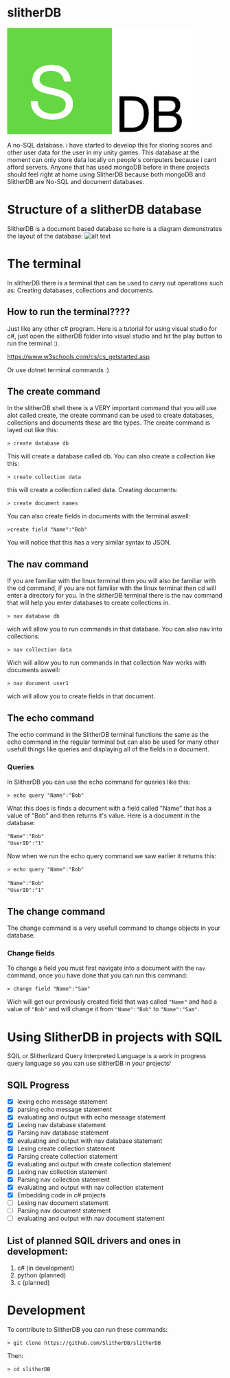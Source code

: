 # slitherDB
![alt text](https://github.com/SlitherDB/slither-db/blob/master/misc/Screen%20Shot%202020-04-27%20at%2013.28.39.png "Logo")


A no-SQL database. i have started to develop this for storing scores and other user data for the user in my unity games. This database at the moment can only store data locally on people's computers because i cant afford servers.
Anyone that has used mongoDB before in there projects should feel right at home using SlitherDB because both mongoDB and SlitherDB are No-SQL and document databases.
# Structure of a slitherDB database 
SlitherDB is a document based database so here is a diagram demonstrates the layout of the database:
![alt text](https://github.com/SlitherDB/slitherDB/blob/master/misc/Screen%20Shot%202020-05-02%20at%2011.49.39.png "diagram")
# The terminal
In slitherDB there is a terminal that can be used to carry out operations such as: Creating databases, collections and documents.
## How to run the terminal????
Just like any other c# program.
Here is a tutorial for using visual studio for c#, just open the slitherDB folder into visual studio and hit the play button to run the terminal :).

https://www.w3schools.com/cs/cs_getstarted.asp

Or use dotnet terminal commands :)
## The create command
In the slitherDB shell there is a VERY important command that you will use alot called create, the create command can be used to create databases, collections and documents these are the types. The create command is layed out like this:
```
> create database db
```
This will create a database called db. 
You can also create a collection like this:
```
> create collection data
```
this will create a collection called data.
Creating documents:
```
> create document names
```
You can also create fields in documents with the terminal aswell:
```
>create field "Name":"Bob"
```
You will notice that this has a very similar syntax to JSON.
## The nav command
If you are familiar with the linux terminal then you will also be familiar with the cd command, if you are not familiar with the linux terminal then cd will enter a directory for you. 
In the slitherDB terminal there is the nav command that will help you enter databases to create collections in. 
```
> nav database db
```
wich will allow you to run commands in that database.
You can also nav into collections:
```
> nav collection data
```
Wich will allow you to run commands in that collection
Nav works with documents aswell:
```
> nav document user1
```
wich will allow you to create fields in that document.
## The echo command 
The echo command in the SlitherDB terminal functions the same as the echo command in the regular terminal but can also be used for many other usefull things like queries and displaying all of the fields in a document.
### Queries
In SlitherDB you can use the echo command for queries like this:
```
> echo query "Name":"Bob"
```
What this does is finds a document with a field called "Name" that has a value of "Bob" and then returns it's value.
Here is a document in the database:
```
"Name":"Bob"
"UserID":"1"
```
Now when we run the echo query command we saw earlier it returns this:
```
> echo query "Name":"Bob"

"Name":"Bob"
"UserID":"1"
```
## The change command
The change command is a very usefull command to change objects in your database.
### Change fields
To change a field you must first navigate into a document with the `nav` command, once you have done that you can run this command:
```
> change field "Name":"Sam"
```
Wich will get our previously created field that was called `"Name"` and had a value of `"Bob"` and will change it from `"Name":"Bob"` to `"Name":"Sam"`.
# Using SlitherDB in projects with SQIL
SQIL or Slitherlizard Query Interpreted Language is a work in progress query language so you can use slitherDB in your projects!
## SQIL Progress 
- [x] lexing echo message statement
- [x] parsing echo message statement
- [x] evaluating and output with echo message statement
- [x] Lexing nav database statement 
- [x] Parsing nav database statement
- [x] evaluating and output with nav database statement
- [x] Lexing create collection statement 
- [x] Parsing create collection statement
- [x] evaluating and output with create collection statement
- [x] Lexing nav collection statement 
- [x] Parsing nav collection statement
- [x] evaluating and output with nav collection statement 
- [x] Embedding code in c# projects
- [ ] Lexing nav document statement 
- [ ] Parsing nav document statement
- [ ] evaluating and output with nav document statement 
## List of planned SQIL drivers and ones in development:
1. c# (in development)
2. python (planned)
3. c (planned)
# Development
To contribute to SlitherDB you can run these commands:
```
> git clone https://github.com/SlitherDB/slitherDB
```
Then:
```
> cd slitherDB
```
